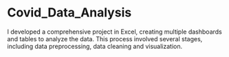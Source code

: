 # Covid_Data_Analysis
I developed a comprehensive project in Excel, creating multiple dashboards and tables to analyze the data. This process involved several stages, including data preprocessing, data cleaning and visualization.
